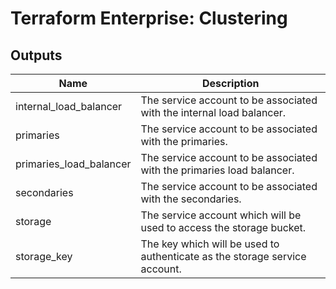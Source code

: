 # Terraform Enterprise: Clustering

## Outputs

| Name | Description |
|------|-------------|
| internal\_load\_balancer | The service account to be associated with the internal load balancer. |
| primaries | The service account to be associated with the primaries. |
| primaries\_load\_balancer | The service account to be associated with the primaries load balancer. |
| secondaries | The service account to be associated with the secondaries. |
| storage | The service account which will be used to access the storage bucket. |
| storage\_key | The key which will be used to authenticate as the storage service account. |

